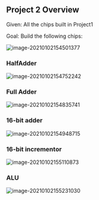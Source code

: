 ## Project 2 Overview



Given: All the chips built in Project1

Goal: Build the following chips:

![image-20210102154501377](https://loyioblog.oss-cn-beijing.aliyuncs.com/LoyioBlog/20210102ChMDsu.png)

### HalfAdder

![image-20210102154752242](https://loyioblog.oss-cn-beijing.aliyuncs.com/LoyioBlog/20210102PHJ4GK.png)



### Full Adder

![image-20210102154835741](https://loyioblog.oss-cn-beijing.aliyuncs.com/LoyioBlog/20210102KtmCJu.png)





### 16-bit adder

![image-20210102154948715](https://loyioblog.oss-cn-beijing.aliyuncs.com/LoyioBlog/20210102QckjAe.png)





### 16-bit incrementor

 ![image-20210102155110873](https://loyioblog.oss-cn-beijing.aliyuncs.com/LoyioBlog/202101020WWRuz.png)





### ALU

![image-20210102155231030](https://loyioblog.oss-cn-beijing.aliyuncs.com/LoyioBlog/20210102jAhJtl.png)


